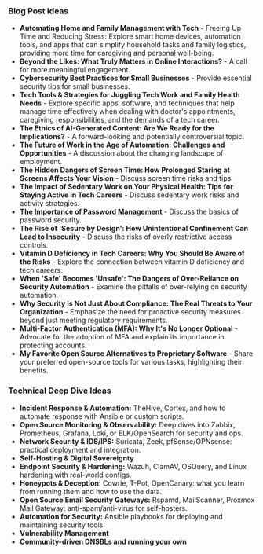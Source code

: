### Blog Post Ideas

- **Automating Home and Family Management with Tech** - Freeing Up Time and Reducing Stress: Explore smart home devices, automation tools, and apps that can simplify household tasks and family logistics, providing more time for caregiving and personal well-being.
- **Beyond the Likes: What Truly Matters in Online Interactions?** - A call for more meaningful engagement.
- **Cybersecurity Best Practices for Small Businesses** - Provide essential security tips for small businesses.
- **Tech Tools & Strategies for Juggling Tech Work and Family Health Needs** - Explore specific apps, software, and techniques that help manage time effectively when dealing with doctor's appointments, caregiving responsibilities, and the demands of a tech career.
- **The Ethics of AI-Generated Content: Are We Ready for the Implications?** - A forward-looking and potentially controversial topic.
- **The Future of Work in the Age of Automation: Challenges and Opportunities** - A discussion about the changing landscape of employment.
- **The Hidden Dangers of Screen Time: How Prolonged Staring at Screens Affects Your Vision** - Discuss screen time risks and tips.
- **The Impact of Sedentary Work on Your Physical Health: Tips for Staying Active in Tech Careers** - Discuss sedentary work risks and activity strategies.
- **The Importance of Password Management** - Discuss the basics of password security.
- **The Rise of 'Secure by Design': How Unintentional Confinement Can Lead to Insecurity** - Discuss the risks of overly restrictive access controls.
- **Vitamin D Deficiency in Tech Careers: Why You Should Be Aware of the Risks** - Explore the connection between vitamin D deficiency and tech careers.
- **When 'Safe' Becomes 'Unsafe': The Dangers of Over-Reliance on Security Automation** - Examine the pitfalls of over-relying on security automation.
- **Why Security is Not Just About Compliance: The Real Threats to Your Organization** - Emphasize the need for proactive security measures beyond just meeting regulatory requirements.
- **Multi-Factor Authentication (MFA): Why It's No Longer Optional** - Advocate for the adoption of MFA and explain its importance in protecting accounts.
- **My Favorite Open Source Alternatives to Proprietary Software** - Share your preferred open-source tools for various tasks, highlighting their benefits.

### Technical Deep Dive Ideas

- **Incident Response & Automation:** TheHive, Cortex, and how to automate response with Ansible or custom scripts.
- **Open Source Monitoring & Observability:** Deep dives into Zabbix, Prometheus, Grafana, Loki, or ELK/OpenSearch for security and ops.
- **Network Security & IDS/IPS:** Suricata, Zeek, pfSense/OPNsense: practical deployment and integration.
- **Self-Hosting & Digital Sovereignty**
- **Endpoint Security & Hardening:** Wazuh, ClamAV, OSQuery, and Linux hardening with real-world configs.
- **Honeypots & Deception:** Cowrie, T-Pot, OpenCanary: what you learn from running them and how to use the data.
- **Open Source Email Security Gateways:** Rspamd, MailScanner, Proxmox Mail Gateway: anti-spam/anti-virus for self-hosters.
- **Automation for Security:** Ansible playbooks for deploying and maintaining security tools.
- **Vulnerability Management**
- **Community-driven DNSBLs and running your own**
